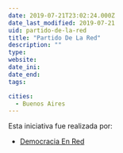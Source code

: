 ```yaml
---
date: 2019-07-21T23:02:24.000Z
date_last_modified: 2019-07-21
uid: partido-de-la-red
title: "Partido De La Red"
description: ""
type: 
website: 
date_ini: 
date_end: 
tags:

cities: 
  - Buenos Aires
---
```


Esta iniciativa fue realizada por:

- [Democracia En Red](/i/democracia-en-red.html)
